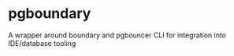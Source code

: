 # pgboundary
A wrapper around boundary and pgbouncer CLI for integration into IDE/database tooling 
